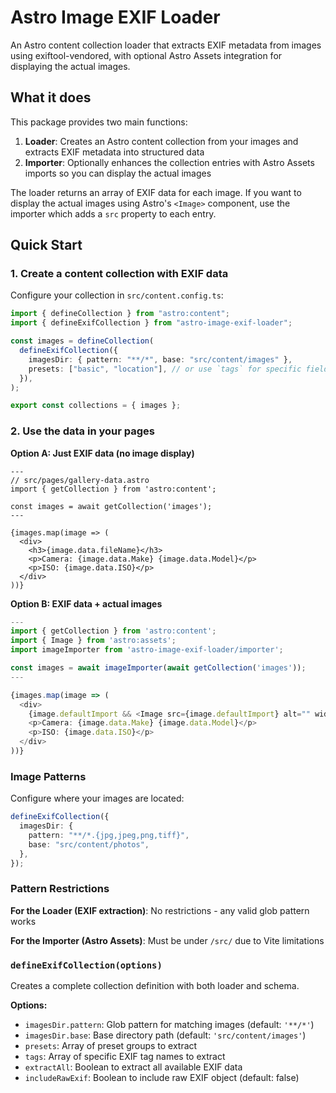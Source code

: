 # Astro Image EXIF Loader

An Astro content collection loader that extracts EXIF metadata from images using exiftool-vendored, with optional Astro Assets integration for displaying the actual images.

## What it does

This package provides two main functions:

1. **Loader**: Creates an Astro content collection from your images and extracts EXIF metadata into structured data
2. **Importer**: Optionally enhances the collection entries with Astro Assets imports so you can display the actual images

The loader returns an array of EXIF data for each image. If you want to display the actual images using Astro's `<Image>` component, use the importer which adds a `src` property to each entry.

## Quick Start

### 1. Create a content collection with EXIF data

Configure your collection in `src/content.config.ts`:

```typescript
import { defineCollection } from "astro:content";
import { defineExifCollection } from "astro-image-exif-loader";

const images = defineCollection(
  defineExifCollection({
    imagesDir: { pattern: "**/*", base: "src/content/images" },
    presets: ["basic", "location"], // or use `tags` for specific fields
  }),
);

export const collections = { images };
```

### 2. Use the data in your pages

**Option A: Just EXIF data (no image display)**

```astro
---
// src/pages/gallery-data.astro
import { getCollection } from 'astro:content';

const images = await getCollection('images');
---

{images.map(image => (
  <div>
    <h3>{image.data.fileName}</h3>
    <p>Camera: {image.data.Make} {image.data.Model}</p>
    <p>ISO: {image.data.ISO}</p>
  </div>
))}
```

**Option B: EXIF data + actual images**

```ts
---
import { getCollection } from 'astro:content';
import { Image } from 'astro:assets';
import imageImporter from 'astro-image-exif-loader/importer';

const images = await imageImporter(await getCollection('images'));
---

{images.map(image => (
  <div>
    {image.defaultImport && <Image src={image.defaultImport} alt="" width={400} />}
    <p>Camera: {image.data.Make} {image.data.Model}</p>
    <p>ISO: {image.data.ISO}</p>
  </div>
))}
```

### Image Patterns

Configure where your images are located:

```typescript
defineExifCollection({
  imagesDir: {
    pattern: "**/*.{jpg,jpeg,png,tiff}",
    base: "src/content/photos",
  },
});
```

### Pattern Restrictions

**For the Loader (EXIF extraction)**: No restrictions - any valid glob pattern works

**For the Importer (Astro Assets)**: Must be under `/src/` due to Vite limitations

### `defineExifCollection(options)`

Creates a complete collection definition with both loader and schema.

**Options:**

- `imagesDir.pattern`: Glob pattern for matching images (default: `'**/*'`)
- `imagesDir.base`: Base directory path (default: `'src/content/images'`)
- `presets`: Array of preset groups to extract
- `tags`: Array of specific EXIF tag names to extract
- `extractAll`: Boolean to extract all available EXIF data
- `includeRawExif`: Boolean to include raw EXIF object (default: false)
